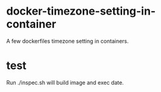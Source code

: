 
# docker-timezone-setting-in-container

A few dockerfiles timezone setting in containers.

# test

Run ./inspec.sh will build image and exec date.

